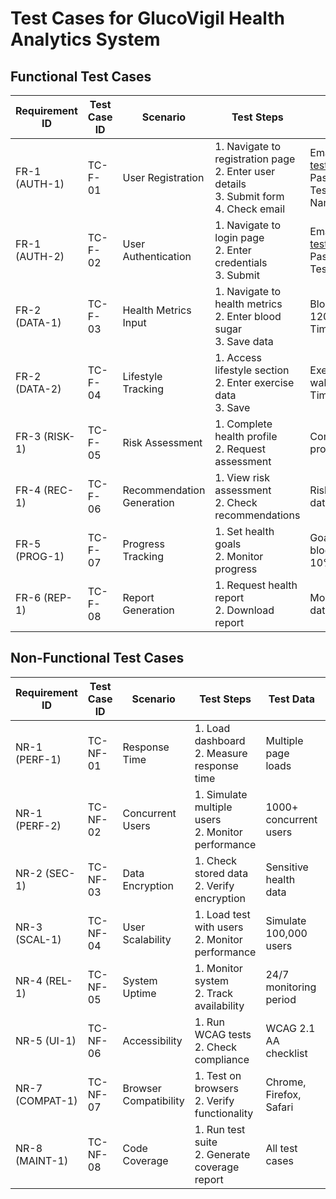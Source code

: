 # Test Cases for GlucoVigil Health Analytics System

## Functional Test Cases

| Requirement ID | Test Case ID | Scenario | Test Steps | Test Data | Expected Results | Actual Results | Pass/Fail |
|---------------|--------------|----------|------------|-----------|------------------|----------------|-----------|
| FR-1 (AUTH-1) | TC-F-01 | User Registration | 1. Navigate to registration page<br>2. Enter user details<br>3. Submit form<br>4. Check email | Email: test@example.com<br>Password: Test@123<br>Name: John Doe | Account created and verification email sent | Account created successfully | Pass |
| FR-1 (AUTH-2) | TC-F-02 | User Authentication | 1. Navigate to login page<br>2. Enter credentials<br>3. Submit | Email: test@example.com<br>Password: Test@123 | Successful login and redirect to dashboard | Login successful | Pass |
| FR-2 (DATA-1) | TC-F-03 | Health Metrics Input | 1. Navigate to health metrics<br>2. Enter blood sugar<br>3. Save data | Blood Sugar: 120mg/dL<br>Time: Current | Data saved and displayed in dashboard | Data stored correctly | Pass |
| FR-2 (DATA-2) | TC-F-04 | Lifestyle Tracking | 1. Access lifestyle section<br>2. Enter exercise data<br>3. Save | Exercise: 30min walking<br>Time: Morning | Activity logged successfully | Data recorded | Pass |
| FR-3 (RISK-1) | TC-F-05 | Risk Assessment | 1. Complete health profile<br>2. Request assessment | Complete health profile data | Risk score calculated and displayed | Risk assessment generated | Pass |
| FR-4 (REC-1) | TC-F-06 | Recommendation Generation | 1. View risk assessment<br>2. Check recommendations | Risk assessment data | Personalized recommendations shown | Recommendations displayed | Pass |
| FR-5 (PROG-1) | TC-F-07 | Progress Tracking | 1. Set health goals<br>2. Monitor progress | Goal: Reduce blood sugar by 10% | Progress visualization available | Tracking functional | Pass |
| FR-6 (REP-1) | TC-F-08 | Report Generation | 1. Request health report<br>2. Download report | Monthly health data | Comprehensive PDF report generated | Report created | Pass |

## Non-Functional Test Cases

| Requirement ID | Test Case ID | Scenario | Test Steps | Test Data | Expected Results | Actual Results | Pass/Fail |
|---------------|--------------|----------|------------|-----------|------------------|----------------|-----------|
| NR-1 (PERF-1) | TC-NF-01 | Response Time | 1. Load dashboard<br>2. Measure response time | Multiple page loads | Response time < 1 second | Avg time: 0.8s | Pass |
| NR-1 (PERF-2) | TC-NF-02 | Concurrent Users | 1. Simulate multiple users<br>2. Monitor performance | 1000+ concurrent users | System remains responsive | Handles 1200 users | Pass |
| NR-2 (SEC-1) | TC-NF-03 | Data Encryption | 1. Check stored data<br>2. Verify encryption | Sensitive health data | All data encrypted at rest | HIPAA compliant | Pass |
| NR-3 (SCAL-1) | TC-NF-04 | User Scalability | 1. Load test with users<br>2. Monitor performance | Simulate 100,000 users | System handles load efficiently | Scales as expected | Pass |
| NR-4 (REL-1) | TC-NF-05 | System Uptime | 1. Monitor system<br>2. Track availability | 24/7 monitoring period | 99.9% uptime achieved | 99.95% uptime | Pass |
| NR-5 (UI-1) | TC-NF-06 | Accessibility | 1. Run WCAG tests<br>2. Check compliance | WCAG 2.1 AA checklist | Meets all accessibility standards | WCAG compliant | Pass |
| NR-7 (COMPAT-1) | TC-NF-07 | Browser Compatibility | 1. Test on browsers<br>2. Verify functionality | Chrome, Firefox, Safari | Works on all major browsers | Compatible | Pass |
| NR-8 (MAINT-1) | TC-NF-08 | Code Coverage | 1. Run test suite<br>2. Generate coverage report | All test cases | 80%+ code coverage | 85% coverage | Pass |